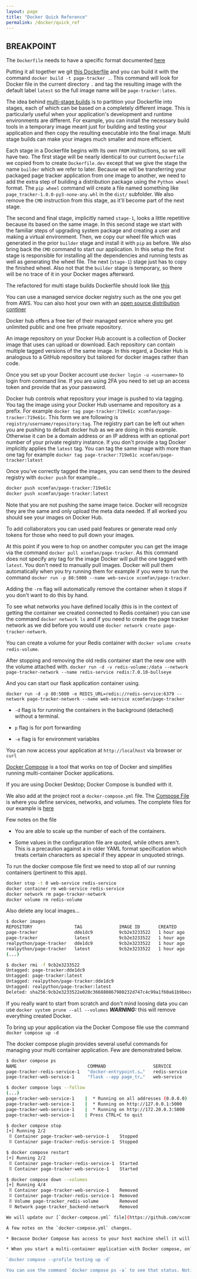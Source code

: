 ```yaml
---
layout: page
title: "Docker Quick Reference"
permalink: /docker/quick_ref
---
```




## BREAKPOINT 

The `Dockerfile` needs to have a specific format documented [here](https://docs.docker.com/reference/dockerfile/)



Putting it all together we git [this Dockerfile](https://github.com/xcomfan/real_python_examples/blob/0935c4472276a1e5f9899f7a54c182b429db5b73/page-tracker/Dockerfile) and you can build it with the command `docker build -t page-tracker .`. This command will look for Docker file in the current directory `.` and tag the resulting image with the default label `latest` so the full image name will be `page-tracker:lates`.

The idea behind [multi-stage builds](https://docs.docker.com/build/building/multi-stage/) is to partition your Dockerfile into stages, each of which can be based on a completely different image. This is particularly useful when your application's development and runtime environments are different. For example, you can install the necessary build tools in a temporary image meant just for building and testing your application and then copy the resulting executable into the final image. Multi stage builds can make your images much smaller and more efficient.

Each stage in a Dockerfile begins with its own `FROM` instructions, so we will have two. The first stage will be nearly identical to our current `Dockerfile` we copied from to create `Dockerfile.dev` except that we give the stage the name `builder` which we refer to later.  Because we will be transferring your packaged page tracker application from one image to another, we need to add the extra step of building a distribution package using the `Python wheel` format. The `pip wheel` command will create a file named something like `page_tracker-1.0.0-py3-none-any.whl` in the `dist/` subfolder. We also remove the `CMD` instruction from this stage, as it'll become part of the next stage.

The second and final stage, implicitly named `stage-1`, looks a little repetitive because its based on the same image. In this second stage we start with the familiar steps of upgrading system package and creating a user and making a virtual environment. Then, we copy our wheel file which was generated in the prior `builder` stage and install it with `pip` as before. We also bring back the `CMD` command to start our application. In this setup the first stage is responsible for installing all the dependencies and running tests as well as generating the wheel file. The next (`stage-1`) stage just has to copy the finished wheel. Also not that the `builder` stage is temporary, so there will be no trace of it in your Docker mages afterward.

The refactored for multi stage builds Dockerfile should look like [this](https://github.com/xcomfan/real_python_examples/blob/59676ca2a15cdaa8e66fcd4583340ba7eb0eccc4/page-tracker/Dockerfile)

You can use a managed service docker registry such as the one you get from AWS. You can also host your own with an [open source distribution continer](https://hub.docker.com/_/registry)

Docker hub offers a free tier of their managed service where you get unlimited public and one free private repository.

An image repository on your Docker Hub account is a collection of Docker image that uses can upload or download. Each repository can contain multiple tagged versions of the same image. In this regard, a Docker Hub is analogous to a GitHub repository but tailored for docker images rather than code.

Once you set up your Docker account use `docker login -u <username>` to login from command line. If you are using 2FA you need to set up an access token and provide that as your password.

Docker hub controls what repository your image is pushed to via tagging. You tag the image using your Docker Hub username and repository as a prefix. For example `docker tag page-tracker:719e61c xcomfan/page-tracker:719e61c`. This form we are following is `registry/username/repository:tag`. The registry part can be left out when you are pushing to default docker hub as we are doing in this example.  Otherwise it can be a domain address or an IP address with an optional port number of your private registry instance. If you don't provide a tag Docker implicitly applies the `latest` tag. You can tag the same image with more than one tag for example `docker tag page-tracker:719e61c xcomfan/page-tracker:latest`

Once you've correctly tagged the images, you can send them to the desired registry with `docker push` for example...

```bash
docker push xcomfan/page-tracker:719e61c
docker push xcomfan/page-tracker:latest
```

Note that you are not pushing the same image twice. Docker will recognize they are the same and only upload the meta data needed. If all worked you should see your images on Docker Hub.

To add collaborators you can used paid features or generate read only tokens for those who need to pull down your images.

At this point if you were to hop on another computer you can get the image via the command `docker pull xcomfan/page-tracker`. As this command does not specify any tag for the image Docker will pull the one tagged with `latest`. You don't need to manually pull images. Docker will pull them automatically when you try running them for example if you were to run the command `docker run -p 80:5000 --name web-sevice xcomfan/page-tracker`.

Adding the `-rm` flag will automatically remove the container when it stops if you don't want to do this by hand.

To see what networks you have defined locally (this is in the context of getting the container we created connected to Redis container) you can use the command `docker network ls` and if you need to create the page tracker network as we did before you would use `docker network create page-tracker-network`.

You can create a volume for your Redis container with `docker volume create redis-volume`.

After stopping and removing the old redis container start the new one with the volume attached with. `docker run -d -v redis-volume:/data --network page-tracker-network --name redis-service redis:7.0.10-bullseye`

And you can start our flask application container using.

`docker run -d -p 80:5000 -e REDIS_URL=redis://redis-service:6379 --network page-tracker-network --name web-service xcomfan/page-tracker`

* `-d` flag is for running the containers in the background (detached) without a terminal.

* `p` flag is for port forwarding

* `-e` flag is for environment variables

You can now access your application at `http://localhost` via browser or `curl`

[Docker Compose](https://docs.docker.com/compose/) is a tool that works on top of Docker and simplifies running multi-container Docker applications.

If you are using Docker Desktop; Docker Compose is bundled with it.

We also add at the project root a `docker-compose.yml` file. The [Compose File](https://docs.docker.com/reference/compose-file/) is where you define services, networks, and volumes.  The complete files for our example is [here](https://github.com/xcomfan/real_python_examples/blob/d9a84880b09b85681b667072cea8e0a3f871e626/page-tracker/docker-compose.yml)

Few notes on the file

* You are able to scale up the number of each of the containers.

* Some values in the configuration file are quoted, while others aren't. This is a precaution against a in older YAML format specification which treats certain characters as special if they appear in unquoted strings.

To run the docker compose file first we need to stop all of our running containers (pertinent to this app).

```bash
docker stop -t 0 web-service redis-service
docker container rm web-service redis-service
docker network rm page-tracker-network
docker volume rm redis-volume
``` 

Also delete any local images...


```bash
$ docker images
REPOSITORY                TAG              IMAGE ID       CREATED      SIZE
page-tracker              dde1dc9          9cb2e3233522   1 hour ago   204MB
page-tracker              latest           9cb2e3233522   1 hour ago   204MB
realpython/page-tracker   dde1dc9          9cb2e3233522   1 hour ago   204MB
realpython/page-tracker   latest           9cb2e3233522   1 hour ago   204MB
(...)

$ docker rmi -f 9cb2e3233522
Untagged: page-tracker:dde1dc9
Untagged: page-tracker:latest
Untagged: realpython/page-tracker:dde1dc9
Untagged: realpython/page-tracker:latest
Deleted: sha256:9cb2e3233522e020c366880867980232d747c4c99a1f60a61b9bece40...
```

If you really want to start from scratch and don't mind loosing data you can use `docker system prune --all --volumes` ***WARNING:*** this will remove everything created Docker.

To bring up your application via the Docker Compose file use the command `docker compose up -d`

The docker compose plugin provides several useful commands for managing your multi container application. Few are demonstrated below.

```bash
$ docker compose ps
NAME                           COMMAND                  SERVICE        ...
page-tracker-redis-service-1   "docker-entrypoint.s…"   redis-service  ...
page-tracker-web-service-1     "flask --app page_tr…"   web-service    ...

$ docker compose logs --follow
(...)
page-tracker-web-service-1    |  * Running on all addresses (0.0.0.0)
page-tracker-web-service-1    |  * Running on http://127.0.0.1:5000
page-tracker-web-service-1    |  * Running on http://172.20.0.3:5000
page-tracker-web-service-1    | Press CTRL+C to quit

$ docker compose stop
[+] Running 2/2
 ⠿ Container page-tracker-web-service-1    Stopped                     10.3s
 ⠿ Container page-tracker-redis-service-1  Stopped                      0.4s

$ docker compose restart
[+] Running 2/2
 ⠿ Container page-tracker-redis-service-1  Started                      0.4s
 ⠿ Container page-tracker-web-service-1    Started                      0.5s

$ docker compose down --volumes
[+] Running 4/4
 ⠿ Container page-tracker-web-service-1    Removed                      6.0s
 ⠿ Container page-tracker-redis-service-1  Removed                      0.4s
 ⠿ Volume page-tracker_redis-volume        Removed                      0.0s
 ⠿ Network page-tracker_backend-network    Removed                      0.1s

We will update our [`docker-compose.yml` file](https://github.com/xcomfan/real_python_examples/blob/c215b73cb6b9db6d1d7e761dfad61570e680f759/page-tracker/docker-compose.yml) to remove the Redis port forwarding we added and add a new service based on our old [`Dockerfile.dev` file](https://github.com/xcomfan/real_python_examples/blob/c215b73cb6b9db6d1d7e761dfad61570e680f759/page-tracker/web/Dockerfile.dev).

A few notes on the `docker-compose.yml` changes.

* Because Docker Compose has access to your host machine shell it will try to interpolate any reference or environment variables such ash `$REDIS_URL` or `$FLASK_URL` which appear in the `docker-compose.yml` file. These variables are most likely not defined when you run Docker Compose. To disable premature substitution of environment variables by Docker Compose, you escape the `$` with two dollar signs `$$`. This produces literal stings `$REDIS_URL` and `$FLASK_URL` in the command that will be executed in the resulting containers.

* When you start a multi-container application with Docker compose, only the core services that don't belong to any profile start. If you also with to start the services that were assigned to one or more profiles, then you must list those profiles using the `--profile` option.

`docker compose --profile testing up -d`

You can use the command `docker compose ps -a` to see that status. Notice that `page-tracker-test-service` existed with a 0 status code. To see the logs of the test you can run `docker compose logs test-service`